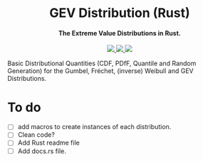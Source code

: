 <h1 align="center"> GEV Distribution (Rust) </h1>

<h4 align="center"> The Extreme Value Distributions in Rust. </h4>

<p align="center">
  <a href="https://crates.io/crates/gevlib">
    <img src="https://img.shields.io/badge/Version-0.1.1-blueviolet?style=for-the-badge&logo=Rust">
  </a>
  <a href="https://github.com/HaeckGabriel/gevdist_rust">
    <img src="https://img.shields.io/github/downloads/HaeckGabriel/gevdist_rust/total?label=Downloads&logo=Github&style=for-the-badge&color=blue">
  </a>
  <a href="https://crates.io/crates/gevlib">
    <img src="https://img.shields.io/crates/d/gevlib?label=Crates%20Downloads&logo=Rust&style=for-the-badge&color=9cf">
  </a>
</p>

Basic Distributional Quantities (CDF, PDfF, Quantile and Random Generation) for the Gumbel, Fréchet, (inverse) Weibull and GEV Distributions.

# To do
- [ ] add macros to create instances of each distribution.
- [ ] Clean code? 
- [ ] Add Rust readme file
- [ ] Add docs.rs file.
